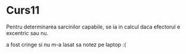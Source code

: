 # Curs11

Pentru determinarea sarcinilor capabile, se ia in calcul daca efectorul e excentric sau nu.

a fost cringe si nu m-a lasat sa notez pe laptop :(